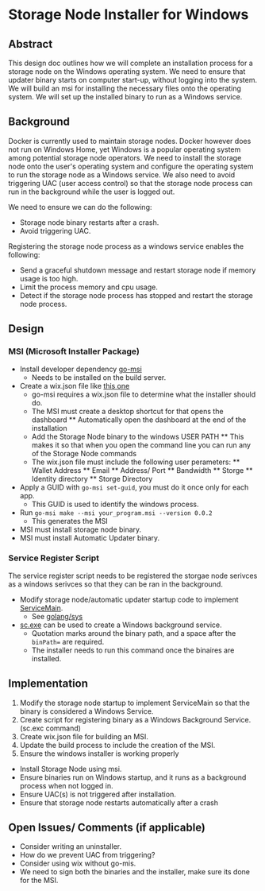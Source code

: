 # Storage Node Installer for Windows

## Abstract

This design doc outlines how we will complete an installation process for a storage node on the Windows operating system. 
We need to ensure that updater binary starts on computer start-up, without logging into the system. 
We will build an msi for installing the necessary files onto the operating system. 
We will set up the installed binary to run as a Windows service.

## Background

Docker is currently used to maintain storage nodes.
Docker however does not run on Windows Home, yet Windows is a popular operating system among potential storage node operators.
We need to install the storage node onto the user's operating system and configure the operating system to run the storage node as a Windows service. 
We also need to avoid triggering UAC (user access control) so that the storage node process can run in the background while the user is logged out.

We need to ensure we can do the following:
* Storage node binary restarts after a crash.
* Avoid triggering UAC.

Registering the storage node process as a windows service enables the following:
* Send a graceful shutdown message and restart storage node if memory usage is too high.
* Limit the process memory and cpu usage.
* Detect if the storage node process has stopped and restart the storage node process.

## Design

### MSI (Microsoft Installer Package)
* Install developer dependency [go-msi](https://github.com/mh-cbon/go-msi)
   * Needs to be installed on the build server.
* Create a wix.json file like [this one](https://github.com/mh-cbon/go-msi/blob/master/wix.json)
   * go-msi requires a wix.json file to determine what the installer should do.
   * The MSI must create a desktop shortcut for that opens the dashboard
   ** Automatically open the dashboard at the end of the installation
   * Add the Storage Node binary to the windows USER PATH 
   ** This makes it so that when you open the command line you can run any of the Storage Node commands
   * The wix.json file must include the following user perameters:
   ** Wallet Address
   ** Email
   ** Address/ Port
   ** Bandwidth 
   ** Storge
   ** Identity directory
   ** Storge Directory
* Apply a GUID with `go-msi set-guid`, you must do it once only for each app.
   * This GUID is used to identify the windows process.
* Run `go-msi make --msi your_program.msi --version 0.0.2`
   * This generates the MSI
* MSI must install storage node binary.
* MSI must install Automatic Updater binary.

### Service Register Script
The service register script needs to be registered the storgae node serivces as a windows serivces so that they can be ran in the background.

* Modify storage node/automatic updater startup code to implement [ServiceMain](https://docs.microsoft.com/en-us/windows/win32/api/winsvc/nc-winsvc-lpservice_main_functiona).
   * See [golang/sys](https://github.com/golang/sys/blob/master/windows/svc/example/service.go)
* [sc.exe](https://docs.microsoft.com/en-us/windows/win32/api/winsvc/nc-winsvc-lpservice_main_functiona) can be used to create a Windows background service.
    * Quotation marks around the binary path, and a space after the `binPath=` are required.
    * The installer needs to run this command once the binaires are installed. 

## Implementation

1) Modify the storage node startup to implement ServiceMain so that the binary is considered a Windows Service.
2) Create script for registering binary as a Windows Background Service. (sc.exc command)
3) Create wix.json file for building an MSI.
4) Update the build process to include the creation of the MSI. 
5) Ensure the windows installer is working properly
  * Install Storage Node using msi.
  * Ensure binaries run on Windows startup, and it runs as a background process when not logged in.
  * Ensure UAC(s) is not triggered after installation.
  * Ensure that storage node restarts automatically after a crash 

## Open Issues/ Comments (if applicable)

* Consider writing an uninstaller.
* How do we prevent UAC from triggering?
* Consider using wix without go-mis.
* We need to sign both the binaries and the installer, make sure its done for the MSI.
